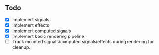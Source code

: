 ## Todo

- [x] Implement signals
- [x] Implement effects
- [x] Implement computed signals
- [x] Implement basic rendering pipeline
- [ ] Track mounted signals/computed signals/effects during rendering for cleanup.
